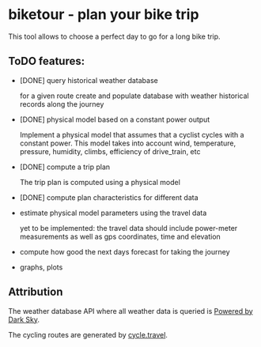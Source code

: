 # biketour - plan your bike trip

This tool allows to choose a perfect day to go for a long bike trip.

## ToDO features:

 + [DONE] query historical weather database

   for a given route create and populate database with weather
   historical records along the journey

 + [DONE] physical model based on a constant power output

   Implement a physical model that assumes that a cyclist cycles with
   a constant power. This model takes into account wind, temperature,
   pressure, humidity, climbs, efficiency of drive_train, etc

 + [DONE] compute a trip plan

   The trip plan is computed using a physical model

 + [DONE] compute plan characteristics for different data

 + estimate physical model parameters using the travel data

   yet to be implemented: the travel data should include power-meter
   measurements as well as gps coordinates, time and elevation

 + compute how good the next days forecast for taking the journey

 + graphs, plots


## Attribution

The weather database API where all weather data is queried is [Powered
by Dark Sky](https://darksky.net/poweredby/).

The cycling routes are generated by [cycle.travel](http://cycle.travel/map).
